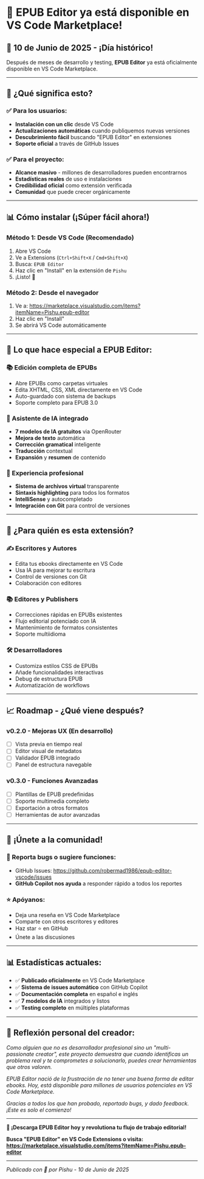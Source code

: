 # 🎉 EPUB Editor ya está disponible en VS Code Marketplace!

## 📅 **10 de Junio de 2025** - ¡Día histórico! 

Después de meses de desarrollo y testing, **EPUB Editor** ya está oficialmente disponible en VS Code Marketplace. 

---

## 🚀 **¿Qué significa esto?**

### ✅ **Para los usuarios:**
- **Instalación con un clic** desde VS Code
- **Actualizaciones automáticas** cuando publiquemos nuevas versiones
- **Descubrimiento fácil** buscando "EPUB Editor" en extensiones
- **Soporte oficial** a través de GitHub Issues

### ✅ **Para el proyecto:**
- **Alcance masivo** - millones de desarrolladores pueden encontrarnos
- **Estadísticas reales** de uso e instalaciones
- **Credibilidad oficial** como extensión verificada
- **Comunidad** que puede crecer orgánicamente

---

## 📊 **Cómo instalar (¡Súper fácil ahora!)**

### **Método 1: Desde VS Code (Recomendado)**
1. Abre VS Code
2. Ve a Extensions (`Ctrl+Shift+X` / `Cmd+Shift+X`)
3. Busca: `EPUB Editor`
4. Haz clic en "Install" en la extensión de `Pishu`
5. ¡Listo! 🎉

### **Método 2: Desde el navegador**
1. Ve a: https://marketplace.visualstudio.com/items?itemName=Pishu.epub-editor
2. Haz clic en "Install"
3. Se abrirá VS Code automáticamente

---

## 🤖 **Lo que hace especial a EPUB Editor:**

### **📚 Edición completa de EPUBs**
- Abre EPUBs como carpetas virtuales
- Edita XHTML, CSS, XML directamente en VS Code
- Auto-guardado con sistema de backups
- Soporte completo para EPUB 3.0

### **🧠 Asistente de IA integrado**
- **7 modelos de IA gratuitos** via OpenRouter
- **Mejora de texto** automática
- **Corrección gramatical** inteligente
- **Traducción** contextual
- **Expansión** y **resumen** de contenido

### **🔧 Experiencia profesional**
- **Sistema de archivos virtual** transparente
- **Sintaxis highlighting** para todos los formatos
- **IntelliSense** y autocompletado
- **Integración con Git** para control de versiones

---

## 🎯 **¿Para quién es esta extensión?**

### ✍️ **Escritores y Autores**
- Edita tus ebooks directamente en VS Code
- Usa IA para mejorar tu escritura
- Control de versiones con Git
- Colaboración con editores

### 📚 **Editores y Publishers**
- Correcciones rápidas en EPUBs existentes
- Flujo editorial potenciado con IA
- Mantenimiento de formatos consistentes
- Soporte multiidioma

### 🛠️ **Desarrolladores**
- Customiza estilos CSS de EPUBs
- Añade funcionalidades interactivas
- Debug de estructura EPUB
- Automatización de workflows

---

## 📈 **Roadmap - ¿Qué viene después?**

### **v0.2.0 - Mejoras UX** (En desarrollo)
- [ ] Vista previa en tiempo real
- [ ] Editor visual de metadatos
- [ ] Validador EPUB integrado
- [ ] Panel de estructura navegable

### **v0.3.0 - Funciones Avanzadas**
- [ ] Plantillas de EPUB predefinidas
- [ ] Soporte multimedia completo
- [ ] Exportación a otros formatos
- [ ] Herramientas de autor avanzadas

---

## 🤝 **¡Únete a la comunidad!**

### **🐛 Reporta bugs o sugiere funciones:**
- GitHub Issues: https://github.com/robermad1986/epub-editor-vscode/issues
- **GitHub Copilot nos ayuda** a responder rápido a todos los reportes

### **⭐ Apóyanos:**
- Deja una reseña en VS Code Marketplace
- Comparte con otros escritores y editores
- Haz star ⭐ en GitHub
- Únete a las discusiones

---

## 📊 **Estadísticas actuales:**
- ✅ **Publicado oficialmente** en VS Code Marketplace
- ✅ **Sistema de issues automático** con GitHub Copilot
- ✅ **Documentación completa** en español e inglés
- ✅ **7 modelos de IA** integrados y listos
- ✅ **Testing completo** en múltiples plataformas

---

## 💭 **Reflexión personal del creador:**

*Como alguien que no es desarrollador profesional sino un "multi-passionate creator", este proyecto demuestra que cuando identificas un problema real y te comprometes a solucionarlo, puedes crear herramientas que otros valoren.*

*EPUB Editor nació de la frustración de no tener una buena forma de editar ebooks. Hoy, está disponible para millones de usuarios potenciales en VS Code Marketplace.*

*Gracias a todos los que han probado, reportado bugs, y dado feedback. ¡Este es solo el comienzo!*

---

**🎉 ¡Descarga EPUB Editor hoy y revolutiona tu flujo de trabajo editorial!**

**Busca "EPUB Editor" en VS Code Extensions o visita:**
**https://marketplace.visualstudio.com/items?itemName=Pishu.epub-editor**

---

*Publicado con 💙 por Pishu - 10 de Junio de 2025*
